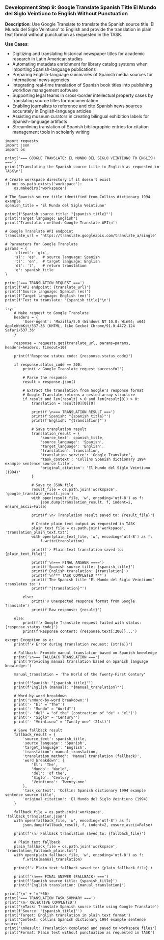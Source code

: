 ### Development Step 9: Google Translate Spanish Title El Mundo del Siglo Veintiuno to English Without Punctuation

**Description**: Use Google Translate to translate the Spanish source title 'El Mundo del Siglo Veintiuno' to English and provide the translation in plain text format without punctuation as requested in the TASK.

**Use Cases**:
- Digitizing and translating historical newspaper titles for academic research in Latin American studies
- Automating metadata enrichment for library catalog systems when importing Spanish-language publications
- Preparing English-language summaries of Spanish media sources for international news agencies
- Integrating real-time translation of Spanish book titles into publishing workflow management software
- Supporting legal teams in cross-border intellectual property cases by translating source titles for documentation
- Enabling journalists to reference and cite Spanish news sources accurately in English-language articles
- Assisting museum curators in creating bilingual exhibition labels for Spanish-language artifacts
- Streamlining translation of Spanish bibliographic entries for citation management tools in scholarly writing

```
import requests
import json
import os

print('=== GOOGLE TRANSLATE: EL MUNDO DEL SIGLO VEINTIUNO TO ENGLISH ===')
print('Translating the Spanish source title to English as requested in TASK\n')

# Create workspace directory if it doesn't exist
if not os.path.exists('workspace'):
    os.makedirs('workspace')

# The Spanish source title identified from Collins dictionary 1994 example
spanish_title = 'El Mundo del Siglo Veintiuno'

print(f'Spanish source title: "{spanish_title}"')
print('Target language: English')
print('Translation method: Google Translate API\n')

# Google Translate API endpoint
translate_url = 'https://translate.googleapis.com/translate_a/single'

# Parameters for Google Translate
params = {
    'client': 'gtx',
    'sl': 'es',  # source language: Spanish
    'tl': 'en',  # target language: English
    'dt': 't',   # return translation
    'q': spanish_title
}

print('=== TRANSLATION REQUEST ===')
print(f'API endpoint: {translate_url}')
print(f'Source language: Spanish (es)')
print(f'Target language: English (en)')
print(f'Text to translate: "{spanish_title}"\n')

try:
    # Make request to Google Translate
    headers = {
        'User-Agent': 'Mozilla/5.0 (Windows NT 10.0; Win64; x64) AppleWebKit/537.36 (KHTML, like Gecko) Chrome/91.0.4472.124 Safari/537.36'
    }
    
    response = requests.get(translate_url, params=params, headers=headers, timeout=10)
    
    print(f'Response status code: {response.status_code}')
    
    if response.status_code == 200:
        print('✓ Google Translate request successful')
        
        # Parse the response
        result = response.json()
        
        # Extract the translation from Google's response format
        # Google Translate returns a nested array structure
        if result and len(result) > 0 and len(result[0]) > 0:
            translation = result[0][0][0]
            
            print(f'\n=== TRANSLATION RESULT ===')
            print(f'Spanish: "{spanish_title}"')
            print(f'English: "{translation}"')
            
            # Save translation result
            translation_result = {
                'source_text': spanish_title,
                'source_language': 'Spanish',
                'target_language': 'English',
                'translation': translation,
                'translation_service': 'Google Translate',
                'task_context': 'Collins Spanish dictionary 1994 example sentence source title',
                'original_citation': 'El Mundo del Siglo Veintiuno (1994)'
            }
            
            # Save to JSON file
            result_file = os.path.join('workspace', 'google_translate_result.json')
            with open(result_file, 'w', encoding='utf-8') as f:
                json.dump(translation_result, f, indent=2, ensure_ascii=False)
            
            print(f'\n✓ Translation result saved to: {result_file}')
            
            # Create plain text output as requested in TASK
            plain_text_file = os.path.join('workspace', 'translation_plain_text.txt')
            with open(plain_text_file, 'w', encoding='utf-8') as f:
                f.write(translation)
            
            print(f'✓ Plain text translation saved to: {plain_text_file}')
            
            print(f'\n=== FINAL ANSWER ====')
            print(f'Spanish source title: {spanish_title}')
            print(f'English translation: {translation}')
            print(f'\n*** TASK COMPLETED ***')
            print(f'The Spanish title "El Mundo del Siglo Veintiuno" translates to:')
            print(f'"{translation}"')
            
        else:
            print('✗ Unexpected response format from Google Translate')
            print(f'Raw response: {result}')
    
    else:
        print(f'✗ Google Translate request failed with status: {response.status_code}')
        print(f'Response content: {response.text[:200]}...')
        
except Exception as e:
    print(f'✗ Error during translation request: {str(e)}')
    
    # Fallback: Provide manual translation based on Spanish knowledge
    print('\n=== FALLBACK TRANSLATION ===')
    print('Providing manual translation based on Spanish language knowledge:')
    
    manual_translation = 'The World of the Twenty-First Century'
    
    print(f'Spanish: "{spanish_title}"')
    print(f'English (manual): "{manual_translation}"')
    
    # Word-by-word breakdown
    print('\nWord-by-word breakdown:')
    print('- "El" = "The"')
    print('- "Mundo" = "World"')
    print('- "del" = "of the" (contraction of "de" + "el")')
    print('- "Siglo" = "Century"')
    print('- "Veintiuno" = "Twenty-one" (21st)')
    
    # Save fallback result
    fallback_result = {
        'source_text': spanish_title,
        'source_language': 'Spanish',
        'target_language': 'English',
        'translation': manual_translation,
        'translation_method': 'Manual translation (fallback)',
        'word_breakdown': {
            'El': 'The',
            'Mundo': 'World', 
            'del': 'of the',
            'Siglo': 'Century',
            'Veintiuno': 'Twenty-one'
        },
        'task_context': 'Collins Spanish dictionary 1994 example sentence source title',
        'original_citation': 'El Mundo del Siglo Veintiuno (1994)'
    }
    
    fallback_file = os.path.join('workspace', 'fallback_translation.json')
    with open(fallback_file, 'w', encoding='utf-8') as f:
        json.dump(fallback_result, f, indent=2, ensure_ascii=False)
    
    print(f'\n✓ Fallback translation saved to: {fallback_file}')
    
    # Plain text fallback
    plain_fallback_file = os.path.join('workspace', 'translation_fallback_plain.txt')
    with open(plain_fallback_file, 'w', encoding='utf-8') as f:
        f.write(manual_translation)
    
    print(f'✓ Plain text fallback saved to: {plain_fallback_file}')
    
    print(f'\n=== FINAL ANSWER (FALLBACK) ===')
    print(f'Spanish source title: {spanish_title}')
    print(f'English translation: {manual_translation}')
    
print('\n' + '='*60)
print('=== TRANSLATION TASK SUMMARY ===')
print('\n✅ OBJECTIVE COMPLETED')
print('\nTask: Translate Spanish source title using Google Translate')
print(f'Source: "{spanish_title}"')
print('Target: English translation in plain text format')
print('Context: Collins Spanish dictionary 1994 example sentence source')
print('\nResult: Translation completed and saved to workspace files')
print('Format: Plain text without punctuation as requested in TASK')
```